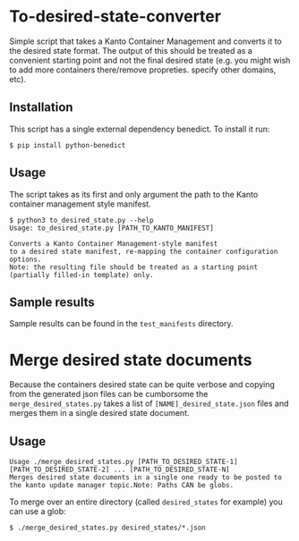 # To-desired-state-converter

Simple script that takes a Kanto Container Management and converts it to the desired state format.
The output of this should be treated as a convenient starting point and not the final desired state
(e.g. you might wish to add more containers there/remove propreties. specify other domains, etc).


## Installation

This script has a single external dependency benedict. To install it run:

```
$ pip install python-benedict
```

## Usage

The script takes as its first and only argument the path to the Kanto container management style manifest.

```
$ python3 to_desired_state.py --help
Usage: to_desired_state.py [PATH_TO_KANTO_MANIFEST]

Converts a Kanto Container Management-style manifest
to a desired state manifest, re-mapping the container configuration options.
Note: the resulting file should be treated as a starting point (partially filled-in template) only.
```

## Sample results

Sample results can be found in the `test_manifests` directory.

# Merge desired state documents

Because the containers desired state can be quite verbose and copying from the generated json files can be cumborsome the `merge_desired_states.py` takes a list 
of `[NAME]_desired_state.json` files and merges them in a single desired state document.

## Usage

```shell
Usage ./merge_desired_states.py [PATH_TO_DESIRED_STATE-1] [PATH_TO_DESIRED_STATE-2] ... [PATH_TO_DESIRED_STATE-N]
Merges desired state documents in a single one ready to be posted to the kanto update manager topic.Note: Paths CAN be globs.
```

To merge over an entire directory (called `desired_states` for example) you can use a glob:

```shell
$ ./merge_desired_states.py desired_states/*.json
```
